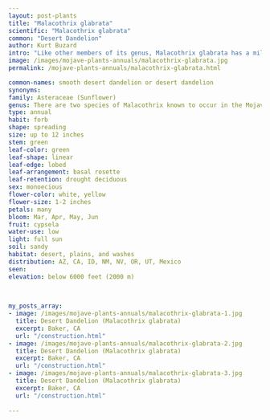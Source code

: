 ```yaml
---
layout: post-plants
title: "Malacothrix glabrata"
scientific: "Malacothrix glabrata"
common: "Desert Dandelion"
author: Kurt Buzard
intro: "Like other members of its genus, Malacothrix glabrata has a milky sap and daisy-like flower heads. The species is native to the western United States, excluding much of the Pacific Northwest, and into northern Mexico. M. glabrata is typically 5 to 15 inches tall with a 1.5 to 2.5 inch flower head. Its fragrant, daisy-like flowers are in shades of yellow or white, and undeveloped flowers have a red button in the center of the flower head."
image: /images/mojave-plants-annuals/malacothrix-glabrata.jpg
permalink: /mojave-plants-annuals/malacothrix-glabrata.html

common-names: smooth desert dandelion or desert dandelion
synonyms: 
family: Asteraceae (Sunflower)
genus: There are two species of Malacothrix known to occur in the Mojave Desert
type: annual
habit: forb
shape: spreading
size: up to 12 inches
stem: green
leaf-color: green
leaf-shape: linear
leaf-edge: lobed
leaf-arrangement: basal rosette
leaf-retention: drought deciduous
sex: monoecious
flower-color: white, yellow
flower-size: 1-2 inches
petals: many
bloom: Mar, Apr, May, Jun
fruit: cypsela
water-use: low
light: full sun
soil: sandy
habitat: desert, plains, and washes
distribution: AZ, CA, ID, NM, NV, OR, UT, Mexico
seen: 
elevation: below 6000 feet (2000 m)
 
   

my_posts_array:
- image: /images/mojave-plants-annuals/malacothrix-glabrata-1.jpg
  title: Desert Dandelion (Malacothrix glabrata)
  excerpt: Baker, CA
  url: "/construction.html"
- image: /images/mojave-plants-annuals/malacothrix-glabrata-2.jpg
  title: Desert Dandelion (Malacothrix glabrata)
  excerpt: Baker, CA
  url: "/construction.html"
- image: /images/mojave-plants-annuals/malacothrix-glabrata-3.jpg
  title: Desert Dandelion (Malacothrix glabrata)
  excerpt: Baker, CA
  url: "/construction.html"
 
---
```

  
  
 <p></p>
  